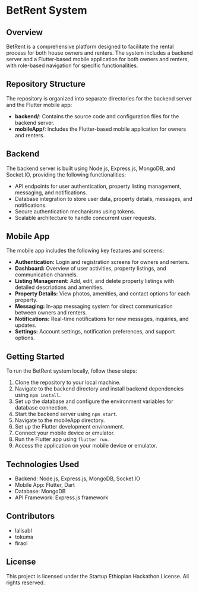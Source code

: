 # BetRent System

## Overview

BetRent is a comprehensive platform designed to facilitate the rental process for both house owners and renters. The system includes a backend server and a Flutter-based mobile application for both owners and renters, with role-based navigation for specific functionalities.

## Repository Structure

The repository is organized into separate directories for the backend server and the Flutter mobile app:

- **backend/**: Contains the source code and configuration files for the backend server.
- **mobileApp/**: Includes the Flutter-based mobile application for owners and renters.

## Backend

The backend server is built using Node.js, Express.js, MongoDB, and Socket.IO, providing the following functionalities:

- API endpoints for user authentication, property listing management, messaging, and notifications.
- Database integration to store user data, property details, messages, and notifications.
- Secure authentication mechanisms using tokens.
- Scalable architecture to handle concurrent user requests.

## Mobile App

The mobile app includes the following key features and screens:

- **Authentication:** Login and registration screens for owners and renters.
- **Dashboard:** Overview of user activities, property listings, and communication channels.
- **Listing Management:** Add, edit, and delete property listings with detailed descriptions and amenities.
- **Property Details:** View photos, amenities, and contact options for each property.
- **Messaging:** In-app messaging system for direct communication between owners and renters.
- **Notifications:** Real-time notifications for new messages, inquiries, and updates.
- **Settings:** Account settings, notification preferences, and support options.

## Getting Started

To run the BetRent system locally, follow these steps:

1. Clone the repository to your local machine.
2. Navigate to the backend directory and install backend dependencies using `npm install`.
3. Set up the database and configure the environment variables for database connection.
4. Start the backend server using `npm start`.
5. Navigate to the mobileApp directory.
6. Set up the Flutter development environment.
7. Connect your mobile device or emulator.
8. Run the Flutter app using `flutter run`.
9. Access the application on your mobile device or emulator.

## Technologies Used

- Backend: Node.js, Express.js, MongoDB, Socket.IO
- Mobile App: Flutter, Dart
- Database: MongoDB
- API Framework: Express.js framework

## Contributors

- lalisabl
- tokuma
- firaol

## License

This project is licensed under the Startup Ethiopian Hackathon License. All rights reserved.

